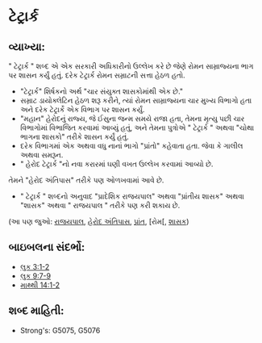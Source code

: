# ટેટ્રાર્ક 

## વ્યાખ્યા: 

" ટેટ્રાર્ક " શબ્દ એ એક સરકારી અધિકારીનો ઉલ્લેખ કરે છે જેણે રોમન સામ્રાજ્યના ભાગ પર શાસન કર્યું હતું.
દરેક ટેટ્રાર્ક રોમન સમ્રાટની સત્તા હેઠળ હતો.

* "ટેટ્રાર્ક" શિર્ષકનો અર્થ "ચાર સંયુક્ત શાસકોમાંથી એક છે."
* સમ્રાટ ડાયોક્લેટિન હેઠળ શરૂ કરીને, ત્યાં રોમન સામ્રાજ્યના ચાર મુખ્ય વિભાગો હતા અને દરેક ટેટ્રાર્કે એક વિભાગ પર શાસન કર્યું.
* "મહાન" હેરોદનું રાજ્ય, જે ઈસુના જન્મ સમયે રાજા હતા, તેમના મૃત્યુ પછી ચાર વિભાગોમાં વિભાજિત કરવામાં આવ્યું હતું, અને તેમના પુત્રોએ " ટેટ્રાર્ક " અથવા "ચોથા ભાગના શાસકો" તરીકે શાસન કર્યું હતું.
* દરેક વિભાગમાં એક અથવા વધુ નાનાં ભાગો "પ્રાંતો" કહેવાતા હતા. જેવા કે ગાલીલ અથવા સમરૂન.
* " હેરોદ ટેટ્રાર્ક "નો નવા કરારમાં ઘણી વખત ઉલ્લેખ કરવામાં આવ્યો છે.

તેમને "હેરોદ અંતિપાસ" તરીકે પણ ઓળખવામાં આવે છે.

* " ટેટ્રાર્ક " શબ્દનો અનુવાદ "પ્રાદેશિક રાજયપાલ" અથવા "પ્રાંતીય શાસક" અથવા "શાસક" અથવા " રાજયપાલ " તરીકે પણ કરી શકાય છે.

(આ પણ જુઓ: [રાજયપાલ](../other/governor.md), [હેરોદ અંતિપાસ](../names/herodantipas.md), [પ્રાંત](../other/province.md), [રોમ[, [શાસક](../names/rome.md))

## બાઇબલના સંદર્ભો: 

* [લુક 3:1-2](../other/ruler.md)
* [લુક 9:7-9](rc://gu/tn/help/luk/03/01)
* [માથ્થી 14:1-2](rc://gu/tn/help/luk/09/07)

## શબ્દ માહિતી: 

* Strong's: G5075, G5076
